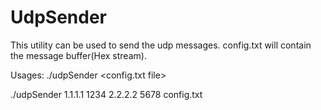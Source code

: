 # UdpSender
This utility can be used to send the udp messages. config.txt will contain the message buffer(Hex stream).

Usages:
./udpSender <dest IP> <dest port> <src IP> <own port> <config.txt file> 

./udpSender 1.1.1.1 1234 2.2.2.2 5678 config.txt
